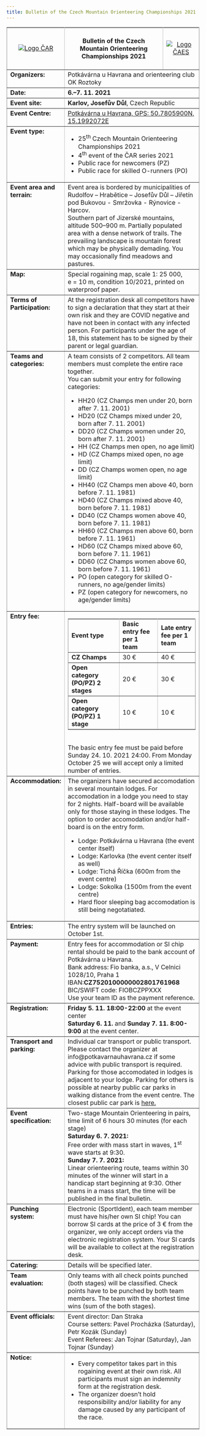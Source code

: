 ```yaml
---
title: Bulletin of the Czech Mountain Orienteering Championships 2021 
---
```

<table border="1" cellspacing="1" cellpadding="1" style="width:100%;" class="c9" bordercolor="#C0C0C0">
  <tbody>
    <tr>
      <td style="width:21%;">
          <center><a href="http://www.rogaining.cz/" target="_blank"><img src="/images/car.gif" alt="Logo ČAR"></a></center>
      </td>
      <td colspan="3" style="width:58%;" align="justify">
          <center><h4>Bulletin of the Czech Mountain Orienteering Championships 2021</h4></center>
      </td>
      <td style="width:21%;">
          <center><a href="http://www.caes.cz" target="_blank"><img src="/images/caes-cerna.gif" alt="Logo ČAES"></a></center>
      </td>
    </tr>
    <tr>
      <td style="width:21%;" valign="top">
          <strong>Organizers:</strong>
      </td>
      <td colspan="4" style="width:79%;">
          Potkávárna u Havrana and orienteering club OK Roztoky
      </td>
    </tr>
    <tr>
      <td style="width:21%;" valign="top">
          <strong>Date:</strong>
      </td>
      <td colspan="4" style="width:79%;">
          <strong>6.–7. 11. 2021</strong>
      </td>
    </tr>
    <tr>
      <td style="width:21%;" valign="top">
          <strong>Event site:</strong>
      </td>
      <td colspan="4" style="width:79%;">
          <strong>Karlov, Josefův Důl</strong>, Czech Republic
      </td>
    </tr>
    <tr>
      <td style="width:21%;" valign="top">
          <strong>Event Centre:</strong>
      </td>
      <td colspan="4" style="width:79%;">
      <a href="https://en.mapy.cz/zakladni?x=15.1992073&y=50.7806308&z=17&source=firm&id=13233866" target="_blank">Potkávárna u Havrana, GPS: 50.7805900N, 15.1992072E</a>
      </td>
    </tr>
    <tr>
      <td style="width:21%;" valign="top">
          <strong>Event type:</strong>
      </td>
      <td colspan="4" style="width:79%;">               
         <ul>
         <li>25<sup>th</sup> Czech Mountain Orienteering Championships 2021</li>
         <li>4<sup>th</sup> event of the ČAR series 2021</li>
         <li>Public race for newcomers (PZ)</li>
         <li>Public race for skilled O-runners (PO)</li>
         </ul>
      </td>
    </tr>
    <tr>
      <td style="width:21%;" valign="top">
          <strong>Event area and terrain:</strong>
      </td>
      <td colspan="4" style="width:79%;">
        Event area is bordered by municipalities of Rudolfov – Hrabětice – Josefův Důl – Jiřetín pod Bukovou - Smržovka - Rýnovice - Harcov.<br>
       	Southern part of Jizerské mountains, altitude 500–900 m. Partially populated area with a dense network of trails. The prevailing landscape is mountain forest which may be physically demading. You may occasionally find meadows and pastures.
      </td>
    </tr>
    <tr>
      <td style="width:21%;" valign="top">
          <strong>Map:</strong>
      </td>
      <td colspan="4" style="width:79%;">
        Special rogaining map, scale 1: 25 000, e = 10 m, condition 10/2021, printed on waterproof paper.
      </td>
    </tr>
    <tr>
      <td style="width:21%;" valign="top">
          <strong>Terms of Participation:</strong>
      </td>
      <td colspan="4" style="width:79%;">
        At the registration desk all competitors have to sign a declaration that they start at their own risk and they are COVID negative and have not been in contact with any infected person. For participants under the age of 18, this statement has to be signed by their parent or legal guardian.
      </td>
    </tr>
    <tr>
      <td style="width:21%;" valign="top">
        <strong>Teams and categories:</strong>
    </td>
    <td colspan="4" style="width:79%;">
      A team consists of 2 competitors. All team members must complete the entire race together.<br>
      You can submit your entry for following categories:
        <ul>
        <li>HH20 (CZ Champs men under 20, born after&nbsp;7.&nbsp;11.&nbsp;2001)</li>
        <li>HD20 (CZ Champs mixed under 20, born after&nbsp;7.&nbsp;11.&nbsp;2001)</li>
        <li>DD20 (CZ Champs women under 20, born after&nbsp;7.&nbsp;11.&nbsp;2001)</li>
        <li>HH (CZ Champs men open, no age limit)</li>
        <li>HD (CZ Champs mixed open, no age limit)</li> 
        <li>DD (CZ Champs women open, no age limit)</li>
        <li>HH40 (CZ Champs men above 40, born before&nbsp;7.&nbsp;11.&nbsp;1981)</li>
        <li>HD40 (CZ Champs mixed above 40, born before&nbsp;7.&nbsp;11.&nbsp;1981)</li>
        <li>DD40 (CZ Champs women above 40, born before&nbsp;7.&nbsp;11.&nbsp;1981)</li>
        <li>HH60 (CZ Champs men above 60, born before&nbsp;7.&nbsp;11.&nbsp;1961)</li>
        <li>HD60 (CZ Champs mixed above 60, born before&nbsp;7.&nbsp;11.&nbsp;1961)</li>
        <li>DD60 (CZ Champs women above 60, born before&nbsp;7.&nbsp;11.&nbsp;1961)</li>
        <li>PO (open category for skilled O-runners, no age/gender limits)</li>
        <li>PZ (open category for newcomers, no age/gender limits)</li>
        </ul>
    </td>
      </tr>    
      <tr>
      <td style="width:21%;" valign="top">
          <strong>Entry fee:</strong>
      </td>
      <td colspan="4" style="width:79%;">
        <table border="1" cellspacing="1" cellpadding="1" style="width:100%;" class="c9" bordercolor="#C0C0C0">
          <tbody>
            <tr>
              <td><strong>Event type</strong></td><td><strong>Basic entry fee per 1 team</strong></td><td><strong>Late entry fee per 1 team</strong></td>
            </tr>
            <tr>
              <td><strong>CZ Champs</strong></td><td>30 €</td><td>40 €</td>
            </tr>
            <tr>
              <td><strong>Open category (PO/PZ) 2 stages</strong></td><td>20 €</td><td>30 €</td>
            </tr>
            <tr>
              <td><strong>Open category (PO/PZ) 1 stage</strong></td><td>10 €</td><td>10 €</td>
            </tr>
          </tbody>
        </table><br>
        The basic entry fee must be paid before Sunday 24.&nbsp;10.&nbsp;2021&nbsp;24:00. From Monday October&nbsp;25 we will accept only a limited number of entries.
      </td>
    </tr>
    <tr>
      <td style="width:21%;" valign="top">
          <strong>Accommodation:</strong>
      </td>
      <td colspan="4" style="width:79%;">
        The organizers have secured accomodation in several mountain lodges. For accomodation in a lodge you need to stay for 2&nbsp;nights. Half-board will be available only for those staying in these lodges. The option to order accomodation and/or half-board is on the entry form.
		<ul>
		<li>Lodge: Potkávárna u Havrana (the event center itself)</li>
		<li>Lodge: Karlovka (the event center itself as well)</li>
		<li>Lodge: Tichá Říčka (600m from the event centre)</li>
		<li>Lodge: Sokolka (1500m from the event centre)</li>
		<li>Hard floor sleeping bag accomodation is still being negotatiated.</li>
		<ul>		
      </td>
    </tr>   
    <tr>
      <td style="width:21%;" valign="top">
          <strong>Entries:</strong>
      </td>
      <td colspan="4" style="width:79%;">
        The entry system will be launched on October 1st.
      </td>
    </tr>
      <td style="width:21%;" valign="top">
          <strong>Payment:</strong>
      </td>
     <td colspan="4" style="width:79%;">
        Entry fees for accommodation or SI chip rental should be paid to the bank account of Potkávárna u Havrana.<br>
              Bank address: Fio banka, a.s., V Celnici 1028/10, Praha&nbsp;1<br> IBAN:<strong>CZ7520100000002801761968</strong><br>
              BIC/SWIFT code: FIOBCZPPXXX<br>
        Use your team ID as the payment reference.
      </td>
    </tr>    
    <tr>
      <td style="width:21%;" valign="top">
          <strong>Registration:</strong>
      </td>
      <td colspan="4" style="width:79%;">
      <strong>Friday 5. 11.</strong> <strong>18:00-22:00</strong> at the event center<br>
      <strong>Saturday 6. 11.</strong> and <strong>Sunday 7. 11.</strong> <strong>8:00-9:00</strong> at&nbsp;the event center.
      </td>
    </tr>
    <tr>
      <td style="width:21%;" valign="top">
          <strong>Transport and parking:</strong>
      </td>
      <td colspan="4" style="width:79%;">
	Individual car transport or public transport. Please contact the organizer at info@potkavarnauhavrana.cz if some advice with public transport is required.<br> Parking for those accomodated in lodges is adjacent to your lodge. Parking for others is possible at nearby public car parks in walking distance from the event centre. The closest public car park is <a href=https://en.mapy.cz/turisticka?x=15.2106657&y=50.7847008&z=15&source=traf&id=44959" target="_blank"> here.</a>
      </td>
    </tr>    
    <tr>
      <td style="width:21%;" valign="top">
          <strong>Event specification:</strong>
      </td>
      <td colspan="4" style="width:79%;">
        Two-stage Mountain Orienteering in pairs, time limit of 6&nbsp;hours&nbsp;30&nbsp;minutes (for each stage)<br>
        <strong>Saturday 6. 7. 2021:</strong><br>
        Free order with mass start in&nbsp;waves, 1<sup>st</sup> wave starts at&nbsp;9:30.<br>
        <strong>Sunday 7.&nbsp;7.&nbsp;2021:</strong><br>
        Linear orienteering route, teams within 30 minutes of the winner will start in&nbsp;a handicap&nbsp;start beginning at&nbsp;9:30. Other teams in&nbsp;a mass start, the time will be published in&nbsp;the final bulletin.
      </td> 
    </tr>   
      <tr>
      <td style="width:21%;" valign="top">
          <strong>Punching system:</strong>
      </td>
      <td colspan="4" style="width:79%;">
      Electronic (SportIdent), each team member must have his/her own SI chip! You can borrow SI cards at the price of 3 € from the organizer, we only accept orders via the electronic registration system. Your SI cards will be available to collect at the registration desk.
      </td>
    </tr>
    <tr>
        <td style="width:21%;" valign="top">
            <strong>Catering:</strong>
        </td>
        <td colspan="4" style="width:79%;">
          Details will be specified later.
        </td>
        </tr>
     <tr>
        <td style="width:21%;" valign="top">
            <strong>Team evaluation:</strong>
        </td>
        <td colspan="4" style="width:79%;">
        Only teams with all check points punched (both stages) will be classified. Check points have to be punched by both team members. The team with the shortest time wins (sum of the both stages). 
        </td>
      </tr>
      <tr>
        <td style="width:21%;" valign="top">
            <strong>Event officials:</strong>
        </td>
        <td colspan="4" style="width:79%;">
            Event director: Dan Straka<br>
            Course setters: Pavel Procházka (Saturday), Petr Kozák (Sunday)<br>
            Event Referees: Jan Tojnar (Saturday), Jan Tojnar (Sunday)
        </td>
      </tr>
      <tr>
        <td style="width:21%;" valign="top">
            <strong>Notice:</strong>
        </td>
        <td colspan="4" style="width:79%;">
            <ul>
            <li>Every competitor takes part in this rogaining event at their own risk. All participants must sign an indemnity form at the registration desk.</li>
            <li>The organizer doesn’t hold responsibility and/or liability for any damage caused by any participant of the race.</li>
            </ul>
        </td>
      </tr>
  </tbody>
</table>